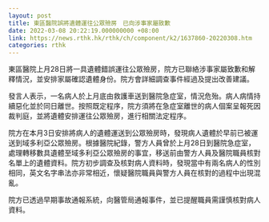 ```yaml
---
layout: post
title: 東區醫院誤將遺體運往公眾殮房　已向涉事家屬致歉
date: 2022-03-08 20:22:19.000000000 +08:00
link: https://news.rthk.hk/rthk/ch/component/k2/1637860-20220308.htm
categories: rthk
---
```


東區醫院上月28日將一具遺體錯誤運往公眾殮房，院方已聯絡涉事家屬致歉和解釋情況，並安排家屬確認遺體身份。院方會詳細調查事件經過及提出改善建議。

發言人表示，一名病人於上月底由救護車送到醫院急症室，情況危殆。病人病情持續惡化並於同日離世。按照既定程序，院方須將在急症室離世的病人個案呈報死因裁判庭，並將遺體安排運往公眾殮房，進行相關法定程序。

院方在本月3日安排將病人的遺體運送到公眾殮房時，發現病人遺體於早前已被運送到域多利亞公眾殮房。根據醫院紀錄，警方人員曾於上月28日到醫院急症室，處理轉移數具遺體至域多利亞公眾殮房的事宜，移送前由警方人員及醫院職員核對名單上的遺體資料。院方初步調查及核對病人資料時，發現當中有兩名病人的性別相同，英文名字串法亦非常相近，懷疑醫院職員與警方人員在核對的過程中出現混亂。

院方已透過早期事故通報系統，向醫管局通報事件，並已提醒職員需謹慎核對病人資料。
